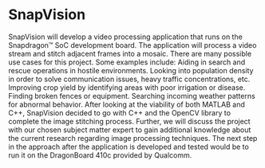 # SnapVision
SnapVision will develop a video processing application that runs on the Snapdragon™ SoC development board.  The application will process a video stream and stitch adjacent frames into a mosaic.    There are many possible use cases for this project.  Some examples include: Aiding in search and rescue operations in hostile environments. Looking into population density in order to solve communication issues, heavy traffic concentrations, etc. Improving crop yield by identifying areas with poor irrigation or disease. Finding broken fences or equipment. Searching incoming weather patterns for abnormal behavior.  After looking at the viability of both MATLAB and C++, SnapVision decided to go with C++ and the OpenCV library to complete the image stitching process. Further, we will discuss the project with our chosen subject matter expert to gain additional knowledge about the current research regarding image processing techniques. The next step in the approach after the application is developed and tested would be to run it on the DragonBoard 410c provided by Qualcomm. 
